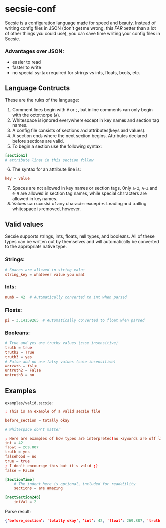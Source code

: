 # secsie-conf
Secsie is a configuration language made for speed and beauty. Instead of writing config files in JSON (don't get me wrong, this *FAR* better than a lot of other things you could use), you can save time writing your config files in Secsie.
### Advantages over JSON:
- easier to read
- faster to write
- no special syntax required for strings vs ints, floats, bools, etc.


## Language Contructs
These are the rules of the language:
1. Comment lines begin with `#` or `;`, but inline comments can only begin with the octothorpe (`#`).
2. Whitespace is ignored everywhere except in key names and section tag names.
3. A config file consists of sections and attributes(keys and values).
4. A section ends where the next section begins. Attributes declared before sections are valid.
5. To begin a section use the following syntax:
```conf
[section1]
# attribute lines in this section follow
```
6. The syntax for an attribute line is:
```conf
key = value
```
7. Spaces are not allowed in key names or section tags. Only `a-z`, `A-Z` and `0-9` are allowed in section tag names, while special characters are allowed in key names.
8. Values can consist of any character except `#`. Leading and trailing whitespace is removed, however.

## Valid values
Secsie supports strings, ints, floats, null types, and booleans. All of these types can be written out by themselves and will automatically be converted to the appropriate native type.
### Strings:
```conf
# Spaces are allowed in string value
string_key = whatever value you want
```
### Ints:
```conf
numb = 42  # Automatically converted to int when parsed
```
### Floats:
```conf
pi = 3.14159265  # Automatically converted to float when parsed
```
### Booleans:
```conf
# True and yes are truthy values (case insensitive)
truth = true
truth2 = True
truth3 = yes
# False and no are falsy values (case insensitive)
untruth = falsE
untruth2 = False
untruth3 = no
```
## Examples
`examples/valid.secsie`:
```conf
; This is an example of a valid secsie file

before_section = totally okay

# Whitespace don't matter

; Here are examples of how types are interpreted(no keywords are off limits!)
int = 42
float = 269.887
truth = yes
falsehood = no
true = true
; I don't encourage this but it's valid ;)
false = FaLSe

[SectionTime]
    # The indent here is optional, included for readability
    sections = are amazing

[nextSection248]
    intVal = 2
```
Parse result:
```json
{'before_section': 'totally okay', 'int': 42, 'float': 269.887, 'truth': True, 'falsehood': False, 'true': True, 'false': False, 'SectionTime': {'sections': 'are amazing'}, 'nextSection248': {'intVal': 2}}
```